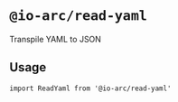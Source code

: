 # `@io-arc/read-yaml`

Transpile YAML to JSON

## Usage

```
import ReadYaml from '@io-arc/read-yaml'

```
